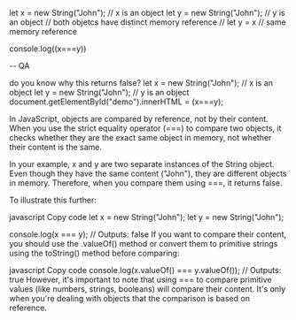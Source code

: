 let x = new String("John");  // x is an object
let y = new String("John");  // y is an object  // both objetcs have distinct memory reference
// let y = x  // same memory reference

console.log((x===y))


-- QA

do you know why this returns false? 
let x = new String("John");  // x is an object
let y = new String("John");  // y is an object
document.getElementById("demo").innerHTML = (x===y);


In JavaScript, objects are compared by reference, not by their content. When you use the strict equality operator (===) to compare two objects, it checks whether they are the exact same object in memory, not whether their content is the same.

In your example, x and y are two separate instances of the String object. Even though they have the same content ("John"), they are different objects in memory. Therefore, when you compare them using ===, it returns false.

To illustrate this further:

javascript
Copy code
let x = new String("John");
let y = new String("John");

console.log(x === y); // Outputs: false
If you want to compare their content, you should use the .valueOf() method or convert them to primitive strings using the toString() method before comparing:

javascript
Copy code
console.log(x.valueOf() === y.valueOf()); // Outputs: true
However, it's important to note that using === to compare primitive values (like numbers, strings, booleans) will compare their content. It's only when you're dealing with objects that the comparison is based on reference.